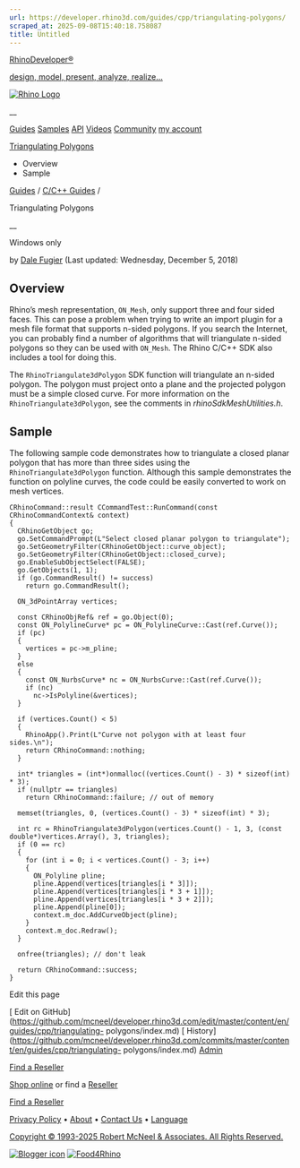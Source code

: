 ```yaml
---
url: https://developer.rhino3d.com/guides/cpp/triangulating-polygons/
scraped_at: 2025-09-08T15:40:18.758087
title: Untitled
---
```


[RhinoDeveloper®](/)

[design, model, present, analyze, realize...](/)

[![Rhino Logo](https://developer.rhino3d.com/images/rhinodevlogo.png)](/)

__

[Guides](https://developer.rhino3d.com/guides)
[Samples](https://developer.rhino3d.com/samples)
[API](https://developer.rhino3d.com/api)
[Videos](https://developer.rhino3d.com/videos)
[Community](https://discourse.mcneel.com/c/rhino-developer) [my account
](https://www.rhino3d.com/my-account/ "Manage your account, licenses, and
teams")

[Triangulating
Polygons](https://developer.rhino3d.com/guides/cpp/triangulating-polygons/)

  * Overview
  * Sample

[Guides](https://developer.rhino3d.com/en/guides/) / [C/C++
Guides](https://developer.rhino3d.com/en/guides/cpp/) /

Triangulating Polygons

__

Windows only

by [Dale Fugier](https://discourse.mcneel.com/u/dale/) (Last updated:
Wednesday, December 5, 2018)

## Overview

Rhino’s mesh representation, `ON_Mesh`, only support three and four sided
faces. This can pose a problem when trying to write an import plugin for a
mesh file format that supports n-sided polygons. If you search the Internet,
you can probably find a number of algorithms that will triangulate n-sided
polygons so they can be used with `ON_Mesh`. The Rhino C/C++ SDK also includes
a tool for doing this.

The `RhinoTriangulate3dPolygon` SDK function will triangulate an n-sided
polygon. The polygon must project onto a plane and the projected polygon must
be a simple closed curve. For more information on the
`RhinoTriangulate3dPolygon`, see the comments in _rhinoSdkMeshUtilities.h_.

## Sample

The following sample code demonstrates how to triangulate a closed planar
polygon that has more than three sides using the `RhinoTriangulate3dPolygon`
function. Although this sample demonstrates the function on polyline curves,
the code could be easily converted to work on mesh vertices.

    
    
    CRhinoCommand::result CCommandTest::RunCommand(const CRhinoCommandContext& context)
    {
      CRhinoGetObject go;
      go.SetCommandPrompt(L"Select closed planar polygon to triangulate");
      go.SetGeometryFilter(CRhinoGetObject::curve_object);
      go.SetGeometryFilter(CRhinoGetObject::closed_curve);
      go.EnableSubObjectSelect(FALSE);
      go.GetObjects(1, 1);
      if (go.CommandResult() != success)
        return go.CommandResult();
    
      ON_3dPointArray vertices;
    
      const CRhinoObjRef& ref = go.Object(0);
      const ON_PolylineCurve* pc = ON_PolylineCurve::Cast(ref.Curve());
      if (pc)
      {
        vertices = pc->m_pline;
      }
      else
      {
        const ON_NurbsCurve* nc = ON_NurbsCurve::Cast(ref.Curve());
        if (nc)
          nc->IsPolyline(&vertices);
      }
    
      if (vertices.Count() < 5)
      {
        RhinoApp().Print(L"Curve not polygon with at least four sides.\n");
        return CRhinoCommand::nothing;
      }
    
      int* triangles = (int*)onmalloc((vertices.Count() - 3) * sizeof(int) * 3);
      if (nullptr == triangles)
        return CRhinoCommand::failure; // out of memory
    
      memset(triangles, 0, (vertices.Count() - 3) * sizeof(int) * 3);
    
      int rc = RhinoTriangulate3dPolygon(vertices.Count() - 1, 3, (const double*)vertices.Array(), 3, triangles);
      if (0 == rc)
      {
        for (int i = 0; i < vertices.Count() - 3; i++)
        {
          ON_Polyline pline;
          pline.Append(vertices[triangles[i * 3]]);
          pline.Append(vertices[triangles[i * 3 + 1]]);
          pline.Append(vertices[triangles[i * 3 + 2]]);
          pline.Append(pline[0]);
          context.m_doc.AddCurveObject(pline);
        }
        context.m_doc.Redraw();
      }
    
      onfree(triangles); // don't leak
    
      return CRhinoCommand::success;
    }
    

Edit this page

[ Edit on
GitHub](https://github.com/mcneel/developer.rhino3d.com/edit/master/content/en/guides/cpp/triangulating-
polygons/index.md) [
History](https://github.com/mcneel/developer.rhino3d.com/commits/master/content/en/guides/cpp/triangulating-
polygons/index.md) [ Admin](https://developer.rhino3d.com/admin)

[Find a Reseller](https://www.rhino3d.com/sales)

[Shop online](https://www.rhino3d.com/store) or find a
[Reseller](https://www.rhino3d.com/sales)

[Find a Reseller](https://www.rhino3d.com/sales)

[Privacy Policy](https://www.rhino3d.com/privacy) •
[About](https://www.rhino3d.com/mcneel/about) • [Contact
Us](https://www.rhino3d.com/mcneel/contact) • [
Language](https://www.rhino3d.com/language "Change to a different region or
language")

[Copyright © 1993-2025 Robert McNeel & Associates. All Rights
Reserved.](https://www.rhino3d.com/mcneel/about)

[](https://www.facebook.com/McNeelRhinoceros/)
[](https://twitter.com/bobmcneel) [](https://www.linkedin.com/groups/75313/)
[](https://www.youtube.com/user/RhinoGuide/videos) [](https://vimeo.com/rhino)
[![Blogger
icon](https://developer.rhino3d.com/images/blogger.svg)](http://blog.rhino3d.com/)
[![Food4Rhino](https://developer.rhino3d.com/images/f4r_icon_01.svg)](https://www.food4rhino.com)

